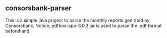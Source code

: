 ## consorsbank-parser

This is a simple java project to parse the monthly reports genrated by Consorsbank. Notice, pdfbox-app-3.0.3.jar is used to parse the .pdf format beforehand.
